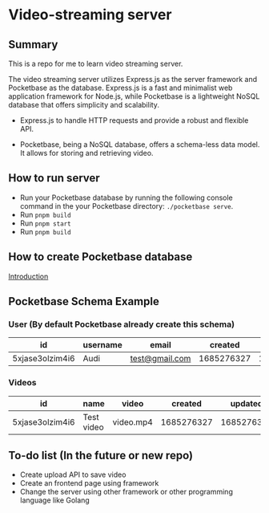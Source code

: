 # Video-streaming server

## Summary

This is a repo for me to learn video streaming server.

The video streaming server utilizes Express.js as the server framework and Pocketbase as the database. Express.js is a fast and minimalist web application framework for Node.js, while Pocketbase is a lightweight NoSQL database that offers simplicity and scalability.

- Express.js to handle HTTP requests and provide a robust and flexible API.

- Pocketbase, being a NoSQL database, offers a schema-less data model. It allows for storing and retrieving video.

## How to run server

- Run your Pocketbase database by running the following console command in the your Pocketbase directory: `./pocketbase serve`.
- Run `pnpm build`
- Run `pnpm start`
- Run `pnpm build`

## How to create Pocketbase database

[Introduction](https://pocketbase.io/docs/)

## Pocketbase Schema Example

### User (By default Pocketbase already create this schema)

| id              | username | email          | created    | updated    |
| --------------- | -------- | -------------- | ---------- | ---------- |
| 5xjase3olzim4i6 | Audi     | test@gmail.com | 1685276327 | 1685276327 |

### Videos

| id              | name       | video     | created    | updated    |
| --------------- | ---------- | --------- | ---------- | ---------- |
| 5xjase3olzim4i6 | Test video | video.mp4 | 1685276327 | 1685276327 |

## To-do list (In the future or new repo)

- Create upload API to save video
- Create an frontend page using framework
- Change the server using other framework or other programming language like Golang

